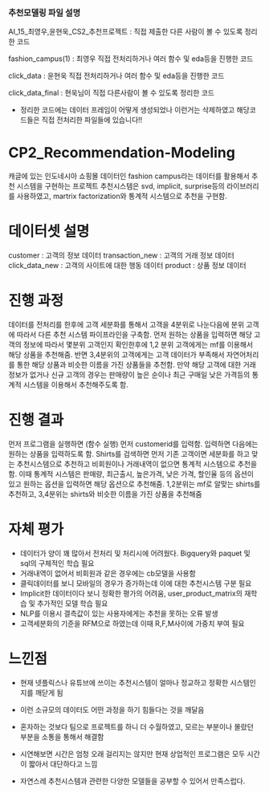 ### 추천모델링 파일 설명

AI_15_최영우,윤현욱_CS2_추천프로젝트 : 직접 제출한 다른 사람이 볼 수 있도록 정리한 코드

fashion_campus(1) : 최영우 직접 전처리하거나 여러 함수 및 eda등을 진행한 코드

click_data : 윤현욱 직접 전처리하거나 여러 함수 및 eda등을 진행한 코드

click_data_final : 현욱님이 직접 다른사람이 볼 수 있도록 정리한 코드


- 정리한 코드에는 데이터 프레임이 어떻게 생성되었나 이런거는 삭제하였고 해당코드들은 직접 전처리한 파일들에 있습니다!!



# CP2_Recommendation-Modeling

캐글에 있는 인도네시아 쇼핑몰 데이터인 fashion campus라는 데이터를 활용해서 추천 시스템을 구현하는 프로젝트 추천시스템은 svd, implicit, surprise등의 라이브러리를 사용하였고, martrix factorization와 통계적 시스템으로 추천을 구현함.


# 데이터셋 설명

customer : 고객의 정보 데이터
transaction_new : 고객의 거래 정보 데이터
click_data_new : 고객의 사이트에 대한 행동 데이터
product : 상품 정보 데이터


# 진행 과정 

데이터를 전처리를 한후에 고객 세분화를 통해서 고객을 4분위로 나눈다음에 분위 고객에 따라서 다른 추천 시스템 파이프라인을 구축함. 먼저  원하는 상품을 입력하면 해당 고객의 정보에 따라서 몇분위 고객인지 확인한후에 1,2 분위 고객에게는 mf를 이용해서 해당 상품을 추천해줌. 반면 3,4분위의 고객에게는 고객 데이터가 부족해서 자연어처리를 통한 해당 상품과 비슷한 이름을 가진 상품들을 추천함. 만약 해당 고객에 대한 거래정보가 없거나 신규 고객의 경우는 판매량이 높은 순이나 최근 구매일 낮은 가격등의 통계적 시스템을 이용해서 추천해주도록 함. 



# 진행 결과
먼저 프로그램을 실행하면 (함수 실행) 먼저 customerid를 입력함. 입력하면 다음에는 원하는 상품을 입력하도록 함. Shirts를 검색하면 먼저 기존 고객이면 세분화를 하고 맞는 추천시스템으로 추천하고 비회원이나 거래내역이 없으면 통계적 시스템으로 추천을 함. 이때 통계적 시스템은 판매량, 최근출시, 높은가격, 낮은 가격, 할인율 등의 옵션이 있고 원하는 옵션을 입력하면 해당 옵션으로 추천해줌. 1,2분위는 mf로 알맞는 shirts를 추천하고, 3,4분위는 shirts와 비슷한 이름을 가진 상품을 추천해줌




# 자체 평가
- 데이터가 양이 꽤 많아서 전처리 및 처리시에 어려웠다. Bigquery와 paquet 및 sql의 구체적인 학습 필요
- 거래내역이 없어서 비회원과 같은 경우에는 cb모델을 사용함
- 클릭데이터를 보니 모바일의 경우가 증가하는데 이에 대한 추천시스템 구분 필요
- Implicit한 데이터이다 보니 정확한 평가의 어려움, user_product_matrix의 재학습 및 추가적인 모델 학습 필요 
- NLP를 이용시 결측값이 있는 사용자에게는 추천을 못하는 오류 발생
- 고객세분화의 기준을 RFM으로 하였는데 이때 R,F,M사이에 가중치 부여 필요


# 느낀점

- 현재 넷플릭스나 유튜브에 쓰이는 추천시스템이 얼마나 정교하고 정확한 시스템인지를 깨닫게 됨

- 이런 소규모의 데이터도 어떤 과정을 하기 힘들다는 것을 깨달음

- 혼자하는 것보다 팀으로 프로젝트를 하니 더 수월하였고, 모르는 부분이나 몰랐던 부분을 소통을 통해서 해결함

- 시연해보면 시간은 엄청 오래 걸리지는 않지만 현재 상업적인 프로그램은 모두 시간이 짧아서 대단하다고 느낌 

- 자연스레 추천시스템과 관련한 다양한 모델들을 공부할 수 있어서 만족스럽다.




